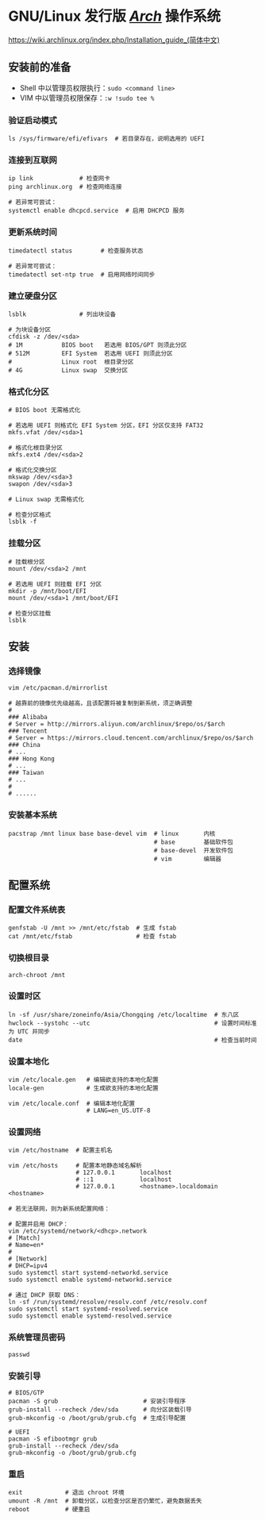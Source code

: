 # GNU/Linux 发行版 [*Arch*](https://archlinux.org/) 操作系统

<https://wiki.archlinux.org/index.php/Installation_guide_(简体中文)>

## 安装前的准备

*   Shell 中以管理员权限执行：`sudo <command line>`
*   VIM 中以管理员权限保存：`:w !sudo tee %`

### 验证启动模式

```shell script
ls /sys/firmware/efi/efivars  # 若目录存在，说明选用的 UEFI
```

### 连接到互联网

```shell script
ip link             # 检查网卡
ping archlinux.org  # 检查网络连接

# 若异常可尝试：
systemctl enable dhcpcd.service  # 启用 DHCPCD 服务
```

### 更新系统时间

```shell script
timedatectl status        # 检查服务状态

# 若异常可尝试：
timedatectl set-ntp true  # 启用网络时间同步
```

### 建立硬盘分区

```shell script
lsblk               # 列出块设备

# 为块设备分区
cfdisk -z /dev/<sda>
# 1M           BIOS boot   若选用 BIOS/GPT 则须此分区
# 512M         EFI System  若选用 UEFI 则须此分区
#              Linux root  根目录分区
# 4G           Linux swap  交换分区
```

### 格式化分区

```shell script
# BIOS boot 无需格式化

# 若选用 UEFI 则格式化 EFI System 分区，EFI 分区仅支持 FAT32
mkfs.vfat /dev/<sda>1

# 格式化根目录分区
mkfs.ext4 /dev/<sda>2

# 格式化交换分区
mkswap /dev/<sda>3
swapon /dev/<sda>3

# Linux swap 无需格式化

# 检查分区格式
lsblk -f
```

### 挂载分区

```shell script
# 挂载根分区
mount /dev/<sda>2 /mnt

# 若选用 UEFI 则挂载 EFI 分区
mkdir -p /mnt/boot/EFI
mount /dev/<sda>1 /mnt/boot/EFI

# 检查分区挂载
lsblk
```

## 安装

### 选择镜像

```shell script
vim /etc/pacman.d/mirrorlist

# 越靠前的镜像优先级越高，且该配置将被复制到新系统，须正确调整
#
### Alibaba
# Server = http://mirrors.aliyun.com/archlinux/$repo/os/$arch
### Tencent
# Server = https://mirrors.cloud.tencent.com/archlinux/$repo/os/$arch
### China
# ...
### Hong Kong
# ...
### Taiwan
# ...
#
# ......
```

### 安装基本系统

```shell script
pacstrap /mnt linux base base-devel vim  # linux       内核
                                         # base        基础软件包
                                         # base-devel  开发软件包
                                         # vim         编辑器
```

## 配置系统

### 配置文件系统表

```shell script
genfstab -U /mnt >> /mnt/etc/fstab  # 生成 fstab
cat /mnt/etc/fstab                  # 检查 fstab
```

### 切换根目录

```shell script
arch-chroot /mnt
```

### 设置时区

```shell script
ln -sf /usr/share/zoneinfo/Asia/Chongqing /etc/localtime  # 东八区
hwclock --systohc --utc                                   # 设置时间标准为 UTC 并同步
date                                                      # 检查当前时间
```

### 设置本地化

```shell script
vim /etc/locale.gen   # 编辑欲支持的本地化配置
locale-gen            # 生成欲支持的本地化配置

vim /etc/locale.conf  # 编辑本地化配置
                      # LANG=en_US.UTF-8
```

### 设置网络

```shell script
vim /etc/hostname  # 配置主机名

vim /etc/hosts     # 配置本地静态域名解析
                   # 127.0.0.1       localhost
                   # ::1             localhost
                   # 127.0.0.1       <hostname>.localdomain  <hostname>

# 若无法联网，则为新系统配置网络：

# 配置并启用 DHCP：
vim /etc/systemd/network/<dhcp>.network
# [Match]
# Name=en*
#
# [Network]
# DHCP=ipv4
sudo systemctl start systemd-networkd.service
sudo systemctl enable systemd-networkd.service

# 通过 DHCP 获取 DNS：
ln -sf /run/systemd/resolve/resolv.conf /etc/resolv.conf
sudo systemctl start systemd-resolved.service
sudo systemctl enable systemd-resolved.service
```

### 系统管理员密码

```shell script
passwd
```

### 安装引导

```shell script
# BIOS/GTP
pacman -S grub                        # 安装引导程序
grub-install --recheck /dev/sda       # 向分区装载引导
grub-mkconfig -o /boot/grub/grub.cfg  # 生成引导配置

# UEFI
pacman -S efibootmgr grub
grub-install --recheck /dev/sda
grub-mkconfig -o /boot/grub/grub.cfg
```

### 重启

```shell script
exit            # 退出 chroot 环境
umount -R /mnt  # 卸载分区，以检查分区是否仍繁忙，避免数据丢失
reboot          # 硬重启
```

